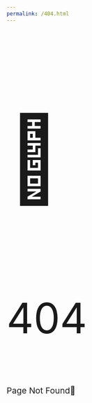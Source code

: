 ```yaml
---
permalink: /404.html
---
```

<p style="font-size:20vw;z-index: -1">👻</p>
<p style="font-size:10vw">404</p>
<p style="font-size:2vw">Page Not Found👻</p>
